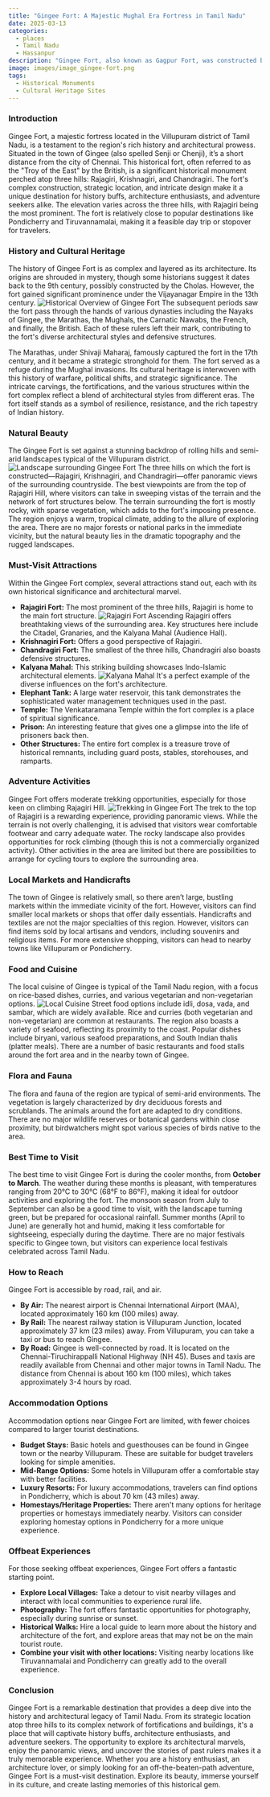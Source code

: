 ```yaml
---
title: "Gingee Fort: A Majestic Mughal Era Fortress in Tamil Nadu"
date: 2025-03-13
categories:
  - places
  - Tamil Nadu
  - Hassanpur
description: "Gingee Fort, also known as Gagpur Fort, was constructed by the Mughal General Gajju Khan in the 17th century. Situated near Hassanpur village in Narsingapur taluk of Shivom district, this fort is surrounded by dense forests and offers a picturesque view. It features intricate palaces and temples, reflecting its historical and cultural significance as a key Mughal-era fortress."
image: images/image_gingee-fort.png
tags: 
  - Historical Monuments
  - Cultural Heritage Sites
---
```



### **Introduction**

Gingee Fort, a majestic fortress located in the Villupuram district of Tamil Nadu, is a testament to the region's rich history and architectural prowess. Situated in the town of Gingee (also spelled Senji or Chenji), it’s a short distance from the city of Chennai. This historical fort, often referred to as the "Troy of the East" by the British, is a significant historical monument perched atop three hills: Rajagiri, Krishnagiri, and Chandragiri. The fort's complex construction, strategic location, and intricate design make it a unique destination for history buffs, architecture enthusiasts, and adventure seekers alike. The elevation varies across the three hills, with Rajagiri being the most prominent. The fort is relatively close to popular destinations like Pondicherry and Tiruvannamalai, making it a feasible day trip or stopover for travelers.

### **History and Cultural Heritage**

The history of Gingee Fort is as complex and layered as its architecture. Its origins are shrouded in mystery, though some historians suggest it dates back to the 9th century, possibly constructed by the Cholas. However, the fort gained significant prominence under the Vijayanagar Empire in the 13th century. <img src="placeholder_image_historical_overview.jpg" alt="Historical Overview of Gingee Fort"> The subsequent periods saw the fort pass through the hands of various dynasties including the Nayaks of Gingee, the Marathas, the Mughals, the Carnatic Nawabs, the French, and finally, the British. Each of these rulers left their mark, contributing to the fort's diverse architectural styles and defensive structures.

The Marathas, under Shivaji Maharaj, famously captured the fort in the 17th century, and it became a strategic stronghold for them. The fort served as a refuge during the Mughal invasions. Its cultural heritage is interwoven with this history of warfare, political shifts, and strategic significance. The intricate carvings, the fortifications, and the various structures within the fort complex reflect a blend of architectural styles from different eras. The fort itself stands as a symbol of resilience, resistance, and the rich tapestry of Indian history.

### **Natural Beauty**

The Gingee Fort is set against a stunning backdrop of rolling hills and semi-arid landscapes typical of the Villupuram district. <img src="placeholder_image_landscape.jpg" alt="Landscape surrounding Gingee Fort"> The three hills on which the fort is constructed—Rajagiri, Krishnagiri, and Chandragiri—offer panoramic views of the surrounding countryside. The best viewpoints are from the top of Rajagiri Hill, where visitors can take in sweeping vistas of the terrain and the network of fort structures below. The terrain surrounding the fort is mostly rocky, with sparse vegetation, which adds to the fort's imposing presence. The region enjoys a warm, tropical climate, adding to the allure of exploring the area. There are no major forests or national parks in the immediate vicinity, but the natural beauty lies in the dramatic topography and the rugged landscapes.

### **Must-Visit Attractions**

Within the Gingee Fort complex, several attractions stand out, each with its own historical significance and architectural marvel.

*   **Rajagiri Fort:** The most prominent of the three hills, Rajagiri is home to the main fort structure. <img src="placeholder_image_rajagiri.jpg" alt="Rajagiri Fort"> Ascending Rajagiri offers breathtaking views of the surrounding area. Key structures here include the Citadel, Granaries, and the Kalyana Mahal (Audience Hall).
*   **Krishnagiri Fort:** Offers a good perspective of Rajagiri.
*   **Chandragiri Fort:** The smallest of the three hills, Chandragiri also boasts defensive structures.
*   **Kalyana Mahal:** This striking building showcases Indo-Islamic architectural elements. <img src="placeholder_image_kalyana_mahal.jpg" alt="Kalyana Mahal"> It's a perfect example of the diverse influences on the fort's architecture.
*   **Elephant Tank:** A large water reservoir, this tank demonstrates the sophisticated water management techniques used in the past.
*   **Temple:** The Venkataramana Temple within the fort complex is a place of spiritual significance.
*   **Prison:** An interesting feature that gives one a glimpse into the life of prisoners back then.
*   **Other Structures:** The entire fort complex is a treasure trove of historical remnants, including guard posts, stables, storehouses, and ramparts.

### **Adventure Activities**

Gingee Fort offers moderate trekking opportunities, especially for those keen on climbing Rajagiri Hill. <img src="placeholder_image_trekking.jpg" alt="Trekking in Gingee Fort"> The trek to the top of Rajagiri is a rewarding experience, providing panoramic views. While the terrain is not overly challenging, it is advised that visitors wear comfortable footwear and carry adequate water. The rocky landscape also provides opportunities for rock climbing (though this is not a commercially organized activity). Other activities in the area are limited but there are possibilities to arrange for cycling tours to explore the surrounding area.

### **Local Markets and Handicrafts**

The town of Gingee is relatively small, so there aren’t large, bustling markets within the immediate vicinity of the fort. However, visitors can find smaller local markets or shops that offer daily essentials. Handicrafts and textiles are not the major specialties of this region. However, visitors can find items sold by local artisans and vendors, including souvenirs and religious items. For more extensive shopping, visitors can head to nearby towns like Villupuram or Pondicherry.

### **Food and Cuisine**

The local cuisine of Gingee is typical of the Tamil Nadu region, with a focus on rice-based dishes, curries, and various vegetarian and non-vegetarian options. <img src="placeholder_image_food.jpg" alt="Local Cuisine"> Street food options include idli, dosa, vada, and sambar, which are widely available. Rice and curries (both vegetarian and non-vegetarian) are common at restaurants. The region also boasts a variety of seafood, reflecting its proximity to the coast. Popular dishes include biryani, various seafood preparations, and South Indian thalis (platter meals). There are a number of basic restaurants and food stalls around the fort area and in the nearby town of Gingee.

### **Flora and Fauna**

The flora and fauna of the region are typical of semi-arid environments. The vegetation is largely characterized by dry deciduous forests and scrublands. The animals around the fort are adapted to dry conditions. There are no major wildlife reserves or botanical gardens within close proximity, but birdwatchers might spot various species of birds native to the area.

### **Best Time to Visit**

The best time to visit Gingee Fort is during the cooler months, from **October to March**. The weather during these months is pleasant, with temperatures ranging from 20°C to 30°C (68°F to 86°F), making it ideal for outdoor activities and exploring the fort. The monsoon season from July to September can also be a good time to visit, with the landscape turning green, but be prepared for occasional rainfall. Summer months (April to June) are generally hot and humid, making it less comfortable for sightseeing, especially during the daytime. There are no major festivals specific to Gingee town, but visitors can experience local festivals celebrated across Tamil Nadu.

### **How to Reach**

Gingee Fort is accessible by road, rail, and air.

*   **By Air:** The nearest airport is Chennai International Airport (MAA), located approximately 160 km (100 miles) away.
*   **By Rail:** The nearest railway station is Villupuram Junction, located approximately 37 km (23 miles) away. From Villupuram, you can take a taxi or bus to reach Gingee.
*   **By Road:** Gingee is well-connected by road. It is located on the Chennai-Tiruchirappalli National Highway (NH 45). Buses and taxis are readily available from Chennai and other major towns in Tamil Nadu. The distance from Chennai is about 160 km (100 miles), which takes approximately 3-4 hours by road.

### **Accommodation Options**

Accommodation options near Gingee Fort are limited, with fewer choices compared to larger tourist destinations.

*   **Budget Stays:** Basic hotels and guesthouses can be found in Gingee town or the nearby Villupuram. These are suitable for budget travelers looking for simple amenities.
*   **Mid-Range Options:** Some hotels in Villupuram offer a comfortable stay with better facilities.
*   **Luxury Resorts:** For luxury accommodations, travelers can find options in Pondicherry, which is about 70 km (43 miles) away.
*   **Homestays/Heritage Properties:** There aren't many options for heritage properties or homestays immediately nearby. Visitors can consider exploring homestay options in Pondicherry for a more unique experience.

### **Offbeat Experiences**

For those seeking offbeat experiences, Gingee Fort offers a fantastic starting point.

*   **Explore Local Villages:** Take a detour to visit nearby villages and interact with local communities to experience rural life.
*   **Photography:** The fort offers fantastic opportunities for photography, especially during sunrise or sunset.
*   **Historical Walks:** Hire a local guide to learn more about the history and architecture of the fort, and explore areas that may not be on the main tourist route.
*   **Combine your visit with other locations:** Visiting nearby locations like Tiruvannamalai and Pondicherry can greatly add to the overall experience.

### **Conclusion**

Gingee Fort is a remarkable destination that provides a deep dive into the history and architectural legacy of Tamil Nadu. From its strategic location atop three hills to its complex network of fortifications and buildings, it's a place that will captivate history buffs, architecture enthusiasts, and adventure seekers. The opportunity to explore its architectural marvels, enjoy the panoramic views, and uncover the stories of past rulers makes it a truly memorable experience. Whether you are a history enthusiast, an architecture lover, or simply looking for an off-the-beaten-path adventure, Gingee Fort is a must-visit destination. Explore its beauty, immerse yourself in its culture, and create lasting memories of this historical gem.



